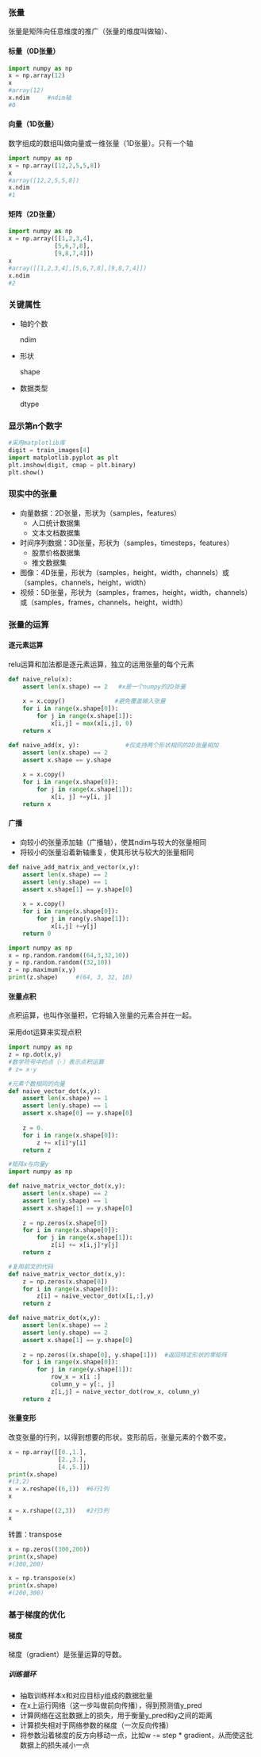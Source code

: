 ### 张量

张量是矩阵向任意维度的推广（张量的维度叫做轴）、

#### 标量（0D张量）

```python
import numpy as np
x = np.array(12)
x
#array(12)
x.ndim     #ndim轴
#0    
```

#### 向量（1D张量）

数字组成的数组叫做向量或一维张量（1D张量）。只有一个轴

```python
import numpy as np
x = np.array([12,2,5,5,8])
x
#array([12,2,5,5,8])
x.ndim
#1
```

#### 矩阵（2D张量）

```python
import numpy as np
x = np.array([[1,2,3,4],
             [5,6,7,8],
             [9,8,7,4]])
x
#array([[1,2,3,4],[5,6,7,8],[9,8,7,4]])
x.ndim
#2
```

### 关键属性

- 轴的个数

  ndim

- 形状

  shape

- 数据类型

  dtype

### 显示第n个数字

```python
#采用matplotlib库
digit = train_images[4]  
import matplotlib.pyplot as plt
plt.imshow(digit, cmap = plt.binary)
plt.show()
```

### 现实中的张量

- 向量数据：2D张量，形状为（samples，features）
  - 人口统计数据集
  - 文本文档数据集
- 时间序列数据：3D张量，形状为（samples，timesteps，features）
  - 股票价格数据集
  - 推文数据集
- 图像：4D张量，形状为（samples，height，width，channels）或（samples，channels，height，width）
- 视频：5D张量，形状为（samples，frames，height，width，channels）或（samples，frames，channels，height，width）

### 张量的运算

#### 逐元素运算

relu运算和加法都是逐元素运算，独立的运用张量的每个元素

```python
def naive_relu(x):
    assert len(x.shape) == 2   #x是一个numpy的2D张量
    
    x = x.copy()              #避免覆盖输入张量
    for i in range(x.shape[0]):
        for j in range(x.shape[1]):
            x[i,j] = max(x[i,j], 0)
    return x
```

```python
def naive_add(x, y):             #仅支持两个形状相同的2D张量相加
    assert len(x.shape) == 2
    assert x.shape == y.shape
    
    x = x.copy()
    for i in range(x.shape[0]):
        for j in range(x.shape[1]):
            x[i, j] +=y[i, j]
    return x
```

#### 广播

- 向较小的张量添加轴（广播轴），使其ndim与较大的张量相同
- 将较小的张量沿着新轴重复，使其形状与较大的张量相同

```python
def naive_add_matrix_and_vector(x,y):
    assert len(x.shape) == 2
    assert len(y.shape) == 1
    assert x.shape[1] == y.shape[0]
    
    x = x.copy()
    for i in range(x.shape[0]):
        for j in rang(y.shape[1]):
            x[i,j] +=y[j]
    return 0
```

```python
import numpy as np
x = np.random.random((64,3,32,10))
y = np.random.random((32,10))
z = np.maximum(x,y)
print(z.shape)     #(64, 3, 32, 10)
```

#### 张量点积

点积运算，也叫作张量积，它将输入张量的元素合并在一起。

采用dot运算来实现点积

```python
import numpy as np
z = np.dot(x,y)
#数学符号中的点（·）表示点积运算
# z= x·y
```

```python
#元素个数相同的向量
def naive_vector_dot(x,y):
    assert len(x.shape) == 1
    assert len(y.shape) == 1
    assert x.shape[0] == y.shape[0]
    
    z = 0.
    for i in range(x.shape[0]):
        z += x[i]*y[i]
    return z
```

```python
#矩阵x与向量y
import numpy as np

def naive_matrix_vector_dot(x,y):
    assert len(x.shape) == 2
    assert len(y.shape) == 1    
    assert x.shape[1] == y.shape[0]
    
    z = np.zeros(x.shape[0])
    for i in range(x.shape[0]):
        for j in range(x.shape[1]):
            z[i] += x[i,j]*y[j]
    return z

#复用前文的代码
def naive_matrix_vector_dot(x,y):
    z = np.zeros(x.shape[0])
    for i in range(x.shape[0]):
        z[i] = naive_vector_dot(x[i,:],y)
    return z
```

```python
def naive_matrix_dot(x,y):
    assert len(x.shape) == 2
    assert len(y.shape) == 2
    assert x.shape[1] == y.shape[0]
    
    z = np.zeros((x.shape[0], y.shape[1]))  #返回特定形状的零矩阵
    for i in range(x.shape[0]):
        for j in range(y.shape[1]):
            row_x = x[i :]
            column_y = y[:, j]
            z[i,j] = naive_vector_dot(row_x, column_y)
    return z
```

#### 张量变形

改变张量的行列，以得到想要的形状。变形前后，张量元素的个数不变。

```python
x = np.array([[0.,1.],
              [2.,3.],
              [4.,5.]])
print(x.shape)
#(3,2)
x = x.reshape((6,1))  #6行1列
x

x = x.rshape((2,3))   #2行3列
x
```

转置：transpose

```python
x = np.zeros((300,200))
print(x,shape)
#(300,200)

x = np.transpose(x)
print(x.shape)
#(200,300)
```

### 基于梯度的优化

#### 梯度

梯度（gradient）是张量运算的导数。

##### 训练循环

- 抽取训练样本x和对应目标y组成的数据批量
- 在x上运行网络（这一步叫做前向传播），得到预测值y_pred
- 计算网络在这批数据上的损失，用于衡量y_pred和y之间的距离
- 计算损失相对于网络参数的梯度（一次反向传播）
- 将参数沿着梯度的反方向移动一点，比如w -= step * gradient，从而使这批数据上的损失减小一点
